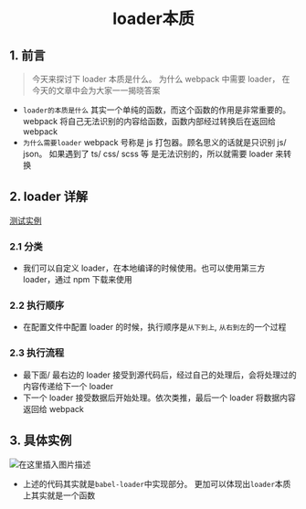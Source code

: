 <h1 align = "center">loader本质</h1>

## 1. 前言

> 今天来探讨下 loader 本质是什么。 为什么 webpack 中需要 loader， 在今天的文章中会为大家一一揭晓答案

- `loader的本质是什么` 其实一个单纯的函数，而这个函数的作用是非常重要的。webpack 将自己无法识别的内容给函数，函数内部经过转换后在返回给 webpack
- `为什么需要loader` webpack 号称是 js 打包器。顾名思义的话就是只识别 js/ json。 如果遇到了 ts/ css/ scss 等 是无法识别的，所以就需要 loader 来转换

## 2. loader 详解

[测试实例](https://github.com/a572251465/webpack-params-demo/tree/main/webpack-1)

### 2.1 分类

- 我们可以自定义 loader，在本地编译的时候使用。也可以使用第三方 loader，通过 npm 下载来使用

### 2.2 执行顺序

- 在配置文件中配置 loader 的时候，执行顺序是`从下到上`, `从右到左`的一个过程

### 2.3 执行流程

- 最下面/ 最右边的 loader 接受到源代码后，经过自己的处理后，会将处理过的内容传递给下一个 loader
- 下一个 loader 接受数据后开始处理。依次类推，最后一个 loader 将数据内容返回给 webpack

## 3. 具体实例

![在这里插入图片描述](https://img-blog.csdnimg.cn/ce1137160ca340bf8c01a5458bb3dd85.png)

- 上述的代码其实就是`babel-loader`中实现部分。 更加可以体现出`loader`本质上其实就是一个函数

